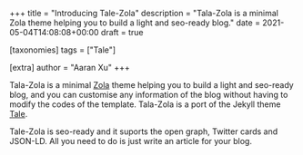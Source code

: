 +++
title = "Introducing Tale-Zola"
description = "Tala-Zola is a minimal Zola theme helping you to build a light and seo-ready blog."
date = 2021-05-04T14:08:08+00:00
draft = true

[taxonomies]
tags = ["Tale"]

[extra]
author = "Aaran Xu"
+++

Tala-Zola is a minimal [Zola](https://www.getzola.org) theme helping you to
build a light and seo-ready blog, and you can customise any information of the
blog without having to modify the codes of the template. Tala-Zola is a port of
the Jekyll theme [Tale](https://github.com/chesterhow/tale).

Tale-Zola is seo-ready and it suports the open graph, Twitter cards and JSON-LD.
All you need to do is just write an article for your blog.

